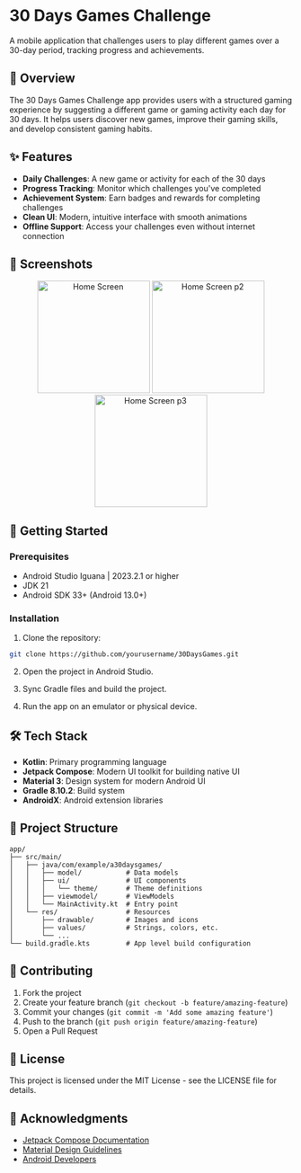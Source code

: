 # 30 Days Games Challenge


A mobile application that challenges users to play different games over a 30-day period, tracking progress and achievements.

## 📱 Overview

The 30 Days Games Challenge app provides users with a structured gaming experience by suggesting a different game or gaming activity each day for 30 days. It helps users discover new games, improve their gaming skills, and develop consistent gaming habits.

## ✨ Features

- **Daily Challenges**: A new game or activity for each of the 30 days
- **Progress Tracking**: Monitor which challenges you've completed
- **Achievement System**: Earn badges and rewards for completing challenges
- **Clean UI**: Modern, intuitive interface with smooth animations
- **Offline Support**: Access your challenges even without internet connection

## 📸 Screenshots
<p align="center">
  <img src="https://github.com/user-attachments/assets/4fab8332-dfb8-403b-8c9c-150c2f6d9b90" width="200" alt="Home Screen"/>
  <img src="https://github.com/user-attachments/assets/b891a9a5-3b1c-4c2d-8ede-c220d5d30e50" width="200" alt="Home Screen p2"/>
  <img src="https://github.com/user-attachments/assets/8d06abeb-7dfb-4150-9d5f-e7a8789937a5" width="200" alt="Home Screen p3"/>
</p>

## 🚀 Getting Started

### Prerequisites

- Android Studio Iguana | 2023.2.1 or higher
- JDK 21
- Android SDK 33+ (Android 13.0+)

### Installation

1. Clone the repository:

```bash
git clone https://github.com/yourusername/30DaysGames.git
```

2. Open the project in Android Studio.

3. Sync Gradle files and build the project.

4. Run the app on an emulator or physical device.

## 🛠️ Tech Stack

- **Kotlin**: Primary programming language
- **Jetpack Compose**: Modern UI toolkit for building native UI
- **Material 3**: Design system for modern Android UI
- **Gradle 8.10.2**: Build system
- **AndroidX**: Android extension libraries

## 📂 Project Structure

```
app/
├── src/main/
│   ├── java/com/example/a30daysgames/
│   │   ├── model/           # Data models
│   │   ├── ui/              # UI components
│   │   │   └── theme/       # Theme definitions
│   │   ├── viewmodel/       # ViewModels
│   │   └── MainActivity.kt  # Entry point
│   └── res/                 # Resources
│       ├── drawable/        # Images and icons
│       ├── values/          # Strings, colors, etc.
│       └── ...
└── build.gradle.kts         # App level build configuration
```

## 🤝 Contributing

1. Fork the project
2. Create your feature branch (`git checkout -b feature/amazing-feature`)
3. Commit your changes (`git commit -m 'Add some amazing feature'`)
4. Push to the branch (`git push origin feature/amazing-feature`)
5. Open a Pull Request

## 📄 License

This project is licensed under the MIT License - see the LICENSE file for details.

## 👏 Acknowledgments

- [Jetpack Compose Documentation](https://developer.android.com/jetpack/compose)
- [Material Design Guidelines](https://material.io/design)
- [Android Developers](https://developer.android.com/)
